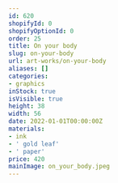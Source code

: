 ```yaml
---
id: 620
shopifyId: 0
shopifyOptionId: 0
order: 25
title: On your body
slug: on-your-body
url: art-works/on-your-body
aliases: []
categories:
- graphics
inStock: true
isVisible: true
height: 38
width: 56
date: 2022-01-01T00:00:00Z
materials:
- ink
- ' gold leaf'
- ' paper'
price: 420
mainImage: on_your_body.jpeg
---
```

